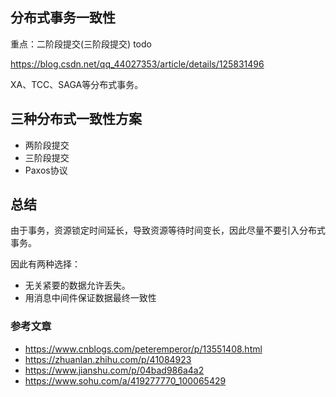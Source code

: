 ## 分布式事务一致性
重点：二阶段提交(三阶段提交)
 todo

https://blog.csdn.net/qq_44027353/article/details/125831496

 XA、TCC、SAGA等分布式事务。

## 三种分布式一致性方案

* 两阶段提交
* 三阶段提交
* Paxos协议

## 总结
由于事务，资源锁定时间延长，导致资源等待时间变长，因此尽量不要引入分布式事务。

因此有两种选择：
* 无关紧要的数据允许丢失。
* 用消息中间件保证数据最终一致性

### 参考文章
* https://www.cnblogs.com/peteremperor/p/13551408.html
* https://zhuanlan.zhihu.com/p/41084923
* https://www.jianshu.com/p/04bad986a4a2
* https://www.sohu.com/a/419277770_100065429
